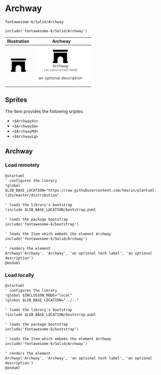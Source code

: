# Archway


```text
fontawesome-6/Solid/Archway
```

```text
include('fontawesome-6/Solid/Archway')
```



| Illustration | Archway |
| :---: | :---: |
| ![illustration for Illustration](../../fontawesome-6/Solid/Archway.png) | ![illustration for Archway](../../fontawesome-6/Solid/Archway.Local.png) |



## Sprites
The item provides the following sriptes:

- `<$ArchwayXs>`
- `<$ArchwaySm>`
- `<$ArchwayMd>`
- `<$ArchwayLg>`





## Archway

### Load remotely
```plantuml
@startuml
' configures the library
!global $LIB_BASE_LOCATION="https://raw.githubusercontent.com/tmorin/plantuml-libs/master/distribution"

' loads the library's bootstrap
!include $LIB_BASE_LOCATION/bootstrap.puml

' loads the package bootstrap
include('fontawesome-6/bootstrap')

' loads the Item which embeds the element Archway
include('fontawesome-6/Solid/Archway')

' renders the element
Archway('Archway', 'Archway', 'an optional tech label', 'an optional description')
@enduml
```

### Load locally
```plantuml
@startuml
' configures the library
!global $INCLUSION_MODE="local"
!global $LIB_BASE_LOCATION="../.."

' loads the library's bootstrap
!include $LIB_BASE_LOCATION/bootstrap.puml

' loads the package bootstrap
include('fontawesome-6/bootstrap')

' loads the Item which embeds the element Archway
include('fontawesome-6/Solid/Archway')

' renders the element
Archway('Archway', 'Archway', 'an optional tech label', 'an optional description')
@enduml
```

